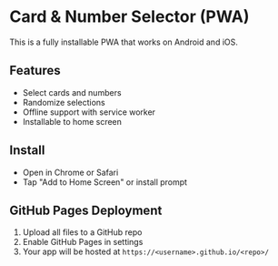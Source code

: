 # Card & Number Selector (PWA)

This is a fully installable PWA that works on Android and iOS.

## Features
- Select cards and numbers
- Randomize selections
- Offline support with service worker
- Installable to home screen

## Install
- Open in Chrome or Safari
- Tap "Add to Home Screen" or install prompt

## GitHub Pages Deployment
1. Upload all files to a GitHub repo
2. Enable GitHub Pages in settings
3. Your app will be hosted at `https://<username>.github.io/<repo>/`

